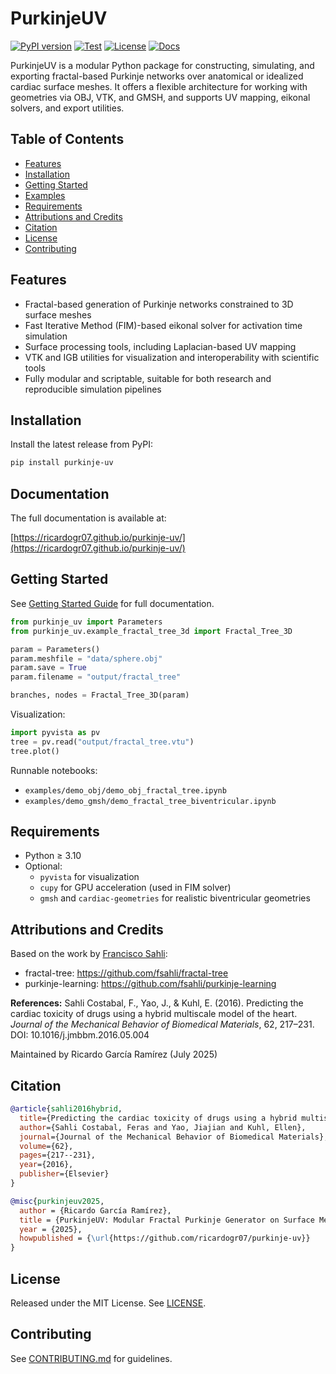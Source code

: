 # PurkinjeUV

[![PyPI version](https://badge.fury.io/py/purkinje-uv.svg)](https://badge.fury.io/py/purkinje-uv)
[![Test](https://github.com/ricardogr07/purkinje-uv/actions/workflows/test.yml/badge.svg)](https://github.com/ricardogr07/purkinje-uv/actions/workflows/test.yml)
[![License](https://img.shields.io/badge/license-MIT-blue.svg)](LICENSE)
[![Docs](https://img.shields.io/badge/docs-online-blue)](https://ricardogr07.github.io/purkinje-uv/)

PurkinjeUV is a modular Python package for constructing, simulating, and exporting fractal-based Purkinje networks over anatomical or idealized cardiac surface meshes. It offers a flexible architecture for working with geometries via OBJ, VTK, and GMSH, and supports UV mapping, eikonal solvers, and export utilities.

## Table of Contents

- [Features](#features)
- [Installation](#installation)
- [Getting Started](#getting-started)
- [Examples](#examples)
- [Requirements](#requirements)
- [Attributions and Credits](#attributions-and-credits)
- [Citation](#citation)
- [License](#license)
- [Contributing](#contributing)

## Features

- Fractal-based generation of Purkinje networks constrained to 3D surface meshes
- Fast Iterative Method (FIM)-based eikonal solver for activation time simulation
- Surface processing tools, including Laplacian-based UV mapping
- VTK and IGB utilities for visualization and interoperability with scientific tools
- Fully modular and scriptable, suitable for both research and reproducible simulation pipelines

## Installation

Install the latest release from PyPI:

```bash
pip install purkinje-uv
```

## Documentation

The full documentation is available at:

[https://ricardogr07.github.io/purkinje-uv/](https://ricardogr07.github.io/purkinje-uv/)

## Getting Started

See [Getting Started Guide](https://ricardogr07.github.io/purkinje-uv/) for full documentation.

```python
from purkinje_uv import Parameters
from purkinje_uv.example_fractal_tree_3d import Fractal_Tree_3D

param = Parameters()
param.meshfile = "data/sphere.obj"
param.save = True
param.filename = "output/fractal_tree"

branches, nodes = Fractal_Tree_3D(param)
```

Visualization:

```python
import pyvista as pv
tree = pv.read("output/fractal_tree.vtu")
tree.plot()
```

Runnable notebooks:

- `examples/demo_obj/demo_obj_fractal_tree.ipynb`
- `examples/demo_gmsh/demo_fractal_tree_biventricular.ipynb`

## Requirements

- Python ≥ 3.10
- Optional:
  - `pyvista` for visualization
  - `cupy` for GPU acceleration (used in FIM solver)
  - `gmsh` and `cardiac-geometries` for realistic biventricular geometries

## Attributions and Credits

Based on the work by [Francisco Sahli](https://github.com/fsahli):
- fractal-tree: https://github.com/fsahli/fractal-tree
- purkinje-learning: https://github.com/fsahli/purkinje-learning

**References:**
Sahli Costabal, F., Yao, J., & Kuhl, E. (2016). Predicting the cardiac toxicity of drugs using a hybrid multiscale model of the heart. *Journal of the Mechanical Behavior of Biomedical Materials*, 62, 217–231. DOI: 10.1016/j.jmbbm.2016.05.004

Maintained by Ricardo García Ramírez (July 2025)

## Citation

```bibtex
@article{sahli2016hybrid,
  title={Predicting the cardiac toxicity of drugs using a hybrid multiscale model of the heart},
  author={Sahli Costabal, Feras and Yao, Jiajian and Kuhl, Ellen},
  journal={Journal of the Mechanical Behavior of Biomedical Materials},
  volume={62},
  pages={217--231},
  year={2016},
  publisher={Elsevier}
}

@misc{purkinjeuv2025,
  author = {Ricardo García Ramírez},
  title = {PurkinjeUV: Modular Fractal Purkinje Generator on Surface Meshes},
  year = {2025},
  howpublished = {\url{https://github.com/ricardogr07/purkinje-uv}}
}
```

## License

Released under the MIT License. See [LICENSE](LICENSE).

## Contributing

See [CONTRIBUTING.md](CONTRIBUTING.md) for guidelines.
